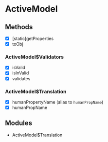 # ActiveModel

## Methods

- [x] [static]getProperties
- [x] toObj

### ActiveModel$Validators

- [x] isValid
- [x] isInValid
- [x] validates

### ActiveModel$Translation

- [x] humanPropertyName (alias to `humanPropName`)
- [x] humanPropName

## Modules

- ActiveModel$Translation
